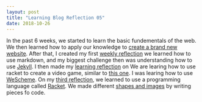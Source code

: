 ```yaml
---
layout: post
title: "Learning Blog Reflection 05"
date: 2018-10-26
---
```


In the past 6 weeks, we started to learn the basic fundementals of the web. We then learned how to apply our knowledge to [create a brand new website](/2018/09/19/brand-new-website). After that, I created my first [weekly reflection](/2018/09/21/weekly-relfection-01) we learned how to use markdown, and my biggest challenge then was understanding how to use [Jekyll](https://jekyllrb.com/). I then made my [learning reflection](/2018/09/27/learning-blog-reflection-02) on We are learing how to use racket to create a video game, similar to [this one](https://www.wescheme.org/run?publicId=sggzRzgU5T). I was learing how to use [WeScheme](https://www.wescheme.org/). On my [third reflection](/2018/10/04/learning-blog-reflection-03), we learned to use a programming language called [Racket](https://racket-lang.org/).
We made different [shapes and images](https://www.wescheme.org/view?publicId=6PL0tAmMSH2) by writing pieces fo code.
